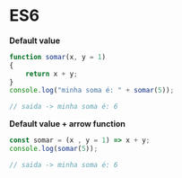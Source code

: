 # ES6
**Default value**
```js
function somar(x, y = 1) 
{
    return x + y;
}
console.log("minha soma é: " + somar(5)); 

// saida -> minha soma é: 6

```

**Default value + arrow function**
```js
const somar = (x , y = 1) => x + y;
console.log(somar(5));

// saida -> minha soma é: 6
```